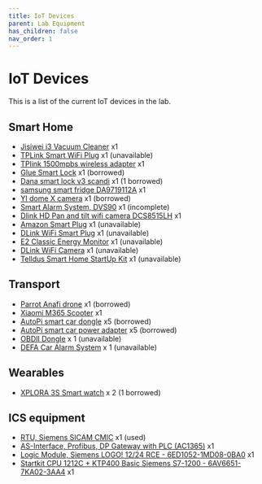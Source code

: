 ```yaml
---
title: IoT Devices
parent: Lab Equipment
has_children: false
nav_order: 1
---
```


# IoT Devices

This is a list of the current IoT devices in the lab.

## Smart Home

- [Jisiwei i3 Vacuum Cleaner](http://global.jisiwei.com/) x1
- [TPLink Smart WiFi Plug](https://www.tplink.com/se/homenetworking/smartplug/hs100/) x1 (unavailable) 
- [TPlink 1500mpbs wireless adapter]() x1
- [Glue Smart Lock](https://www.gluehome.com/) x1 (borrowed) <!-- Alexander Borg -->
- [Dana smart lock v3 scandi](https://danalock.com/products/danalock-v3-smart-lock/) x1 (1 borrowed) <!-- Rafi Malkhasian -->
- [samsung smart fridge DA9719112A]() x1
- [YI dome X camera](https://www.yitechnology.com/yi-dome-x-y30/) x1 (borrowed) <!-- Lars Lundin -->
- [Smart Alarm System, DVS90](https://www.defa.com/product/dvs90-alarm-system/) x1 (incomplete)
- [Dlink HD Pan and tilt wifi camera DCS8515LH](https://www.dlink.com/en/products/dcs-8515lh-mydlink-hd-pan--tilt-wi-fi-camera) x1
- [Amazon Smart Plug](https://www.amazon.com/AmazonSmartPlugworksAlexa/dp/B01MZEEFNX ) x1 (unavailable) 
- [DLink WiFi Smart Plug](https://eu.dlink.com/uk/en/products/dspw115mydlinkwifismartplug) x1 (unavailable) 
- [E2 Classic Energy Monitor](https://efergy.com/e2classic/) x1 (unavailable) 
- [DLink WiFi Camera](https://eu.dlink.com/uk/en/products/dcs5000lwifipantiltdaynightcamera ) x1  (unavailable) 
- [Telldus Smart Home StartUp Kit](https://telldus.com/produkt/startupkitenergypremiumtellduszwave/) x1  (unavailable) 

## Transport

- [Parrot Anafi drone](https://www.parrot.com/us/drones/anafi) x1 (borrowed) <!-- Tommy Höglund -->
- [Xiaomi M365 Scooter](https://www.mistore.se/sv/elscootrar/mielectricscooter) x1
- [AutoPi smart car dongle](https://www.autopi.io/) x5 (borrowed) <!-- Sandor och Oscar -->
- [AutoPi smart car power adapter](https://shop.autopi.io/en/products/obd-ii-power-cable-10/) x5 (borrowed) <!-- Sandor och Oscar -->
- [OBDII Dongle](https://www.teknikmagasinet.se/produkter/halsa-fritid/outdoor/biltillbehor/elm327-obd2-bluetooth) x 1 (unavailable) 
- [DEFA Car Alarm System](https://www.defa.com/product/dvs90-alarm-system/) x 1 (unavailable) 

## Wearables

- [XPLORA 3S Smart watch](https://shop.myxplora.co.uk/products/xplora-3s) x 2 (1 borrowed) <!-- Zainabas -->


## ICS equipment 

- [RTU, Siemens SICAM CMIC]() x1 (used)
- [AS-Interface, Profibus, DP Gateway with PLC (AC1365)](https://www.ifm.com/se/sv/product/AC1365) x1 
- [Logic Module, Siemens LOGO! 12/24 RCE - 6ED1052-1MD08-0BA0](https://www.automation24.se/siemens-logo-12-24-rce-6ed1052-1md08-0ba0) x1
- [Startkit CPU 1212C + KTP400 Basic Siemens S7-1200 - 6AV6651-7KA02-3AA4](https://www.automation24.se/startkit-cpu-1212c-ktp400-basic-siemens-s7-1200-6av6651-7ka02-3aa4) x1




